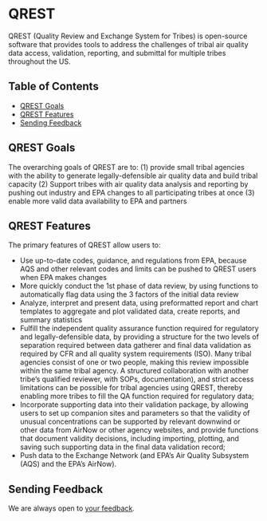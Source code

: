 # QREST

QREST (Quality Review and Exchange System for Tribes) is open-source software that provides tools to address the challenges of tribal air quality data access, validation, reporting, and submittal for multiple tribes throughout the US.

## Table of Contents

- [QREST Goals](#qrest-goals)
- [QREST Features](#qrest-features)
- [Sending Feedback](#sending-feedback)



## QREST Goals

The overarching goals of QREST are to:
(1) provide small tribal agencies with the ability to generate legally-defensible air quality data and build tribal capacity
(2) Support tribes with air quality data analysis and reporting by pushing out industry and EPA changes to all participating tribes at once 
(3) enable more valid data availability to EPA and partners

## QREST Features

The primary features of QREST allow users to:
- Use up-to-date codes, guidance, and regulations from EPA, because AQS and other relevant codes and limits can be pushed to QREST users when EPA makes changes
- More quickly conduct the 1st phase of data review, by using functions to automatically flag data using the 3 factors of the initial data review
- Analyze, interpret and present data, using preformatted report and chart templates to aggregate and plot validated data, create reports, and summary statistics
- Fulfill the independent quality assurance function required for regulatory and legally-defensible data, by providing a structure for the two levels of separation required between data gatherer and final data validation as required by CFR and all quality system requirements (ISO). Many tribal agencies consist of one or two people, making this review impossible within the same tribal agency. A structured collaboration with another tribe’s qualified reviewer, with SOPs, documentation), and strict access limitations can be possible for tribal agencies using QREST, thereby enabling more tribes to fill the QA function required for regulatory data;
- Incorporate supporting data into their validation package, by allowing users to set up companion sites and parameters so that the validity of unusual concentrations can be supported by relevant downwind or other data from AirNow or other agency websites, and provide functions that document validity decisions, including importing, plotting, and saving such supporting data in the final data validation record;
- Push data to the Exchange Network (and EPA’s Air Quality Subsystem (AQS) and the EPA’s AirNow).

## Sending Feedback

We are always open to [your feedback](https://github.com/open-environment/QREST/issues).

